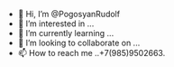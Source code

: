 - 👋 Hi, I’m @PogosyanRudolf
- 👀 I’m interested in ...
- 🌱 I’m currently learning ...
- 💞️ I’m looking to collaborate on ...
- 📫 How to reach me ..+7(985)9502663.

<!---
PogosyanRudolf/PogosyanRudolf is a ✨ special ✨ repository because its `README.md` (this file) appears on your GitHub profile.
You can click the Preview link to take a look at your changes.
--->
